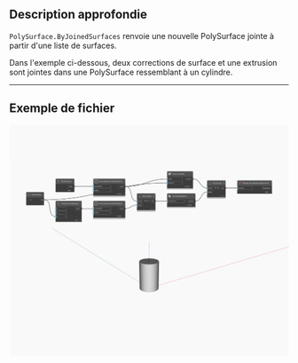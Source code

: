 ## Description approfondie
`PolySurface.ByJoinedSurfaces` renvoie une nouvelle PolySurface jointe à partir d'une liste de surfaces.

Dans l'exemple ci-dessous, deux corrections de surface et une extrusion sont jointes dans une PolySurface ressemblant à un cylindre.

___
## Exemple de fichier

![ByJoinedSurfaces](./Autodesk.DesignScript.Geometry.PolySurface.ByJoinedSurfaces_img.jpg)

